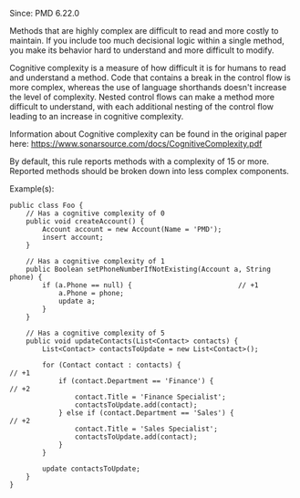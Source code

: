 Since: PMD 6.22.0

Methods that are highly complex are difficult to read and more costly to maintain. If you include too much decisional
logic within a single method, you make its behavior hard to understand and more difficult to modify.

Cognitive complexity is a measure of how difficult it is for humans to read and understand a method. Code that contains
a break in the control flow is more complex, whereas the use of language shorthands doesn't increase the level of
complexity. Nested control flows can make a method more difficult to understand, with each additional nesting of the
control flow leading to an increase in cognitive complexity.

Information about Cognitive complexity can be found in the original paper here:
https://www.sonarsource.com/docs/CognitiveComplexity.pdf

By default, this rule reports methods with a complexity of 15 or more. Reported methods should be broken down into less
complex components.

Example(s):
```
public class Foo {
    // Has a cognitive complexity of 0
    public void createAccount() {
        Account account = new Account(Name = 'PMD');
        insert account;
    }

    // Has a cognitive complexity of 1
    public Boolean setPhoneNumberIfNotExisting(Account a, String phone) {
        if (a.Phone == null) {                          // +1
            a.Phone = phone;
            update a;
        }
    }

    // Has a cognitive complexity of 5
    public void updateContacts(List<Contact> contacts) {
        List<Contact> contactsToUpdate = new List<Contact>();

        for (Contact contact : contacts) {                           // +1
            if (contact.Department == 'Finance') {                   // +2
                contact.Title = 'Finance Specialist';
                contactsToUpdate.add(contact);
            } else if (contact.Department == 'Sales') {              // +2
                contact.Title = 'Sales Specialist';
                contactsToUpdate.add(contact);
            }
        }

        update contactsToUpdate;
    }
}
```
